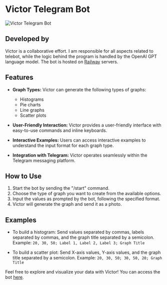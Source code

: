 # Victor Telegram Bot

![Victor Telegram Bot](https://github.com/AndrewMenethil/AnalyticalTelegramBotVictor/blob/237f99519ff26436f5f2b8e4d98c3d6ee99181fc/VictorBotPicture.jpg)

## Developed by
Victor is a collaborative effort. I am responsible for all aspects related to telebot, while the logic behind the program is handled by the OpenAI GPT language model. The bot is hosted on [Railway](https://railway.app/) servers.

## Features
- **Graph Types:** Victor can generate the following types of graphs:
  - Histograms
  - Pie charts
  - Line graphs
  - Scatter plots

- **User-Friendly Interaction:** Victor provides a user-friendly interface with easy-to-use commands and inline keyboards.

- **Interactive Examples:** Users can access interactive examples to understand the input format for each graph type.

- **Integration with Telegram:** Victor operates seamlessly within the Telegram messaging platform.

## How to Use
1. Start the bot by sending the "/start" command.
2. Choose the type of graph you want to create from the available options.
3. Input the values as prompted by the bot, following the specified format.
4. Victor will generate the graph and send it as a photo.

## Examples
- To build a histogram: Send values separated by commas, labels separated by commas, and the graph title separated by a semicolon. Example: `20, 30, 50; Label 1, Label 2, Label 3; Graph Title`

- To build a scatter plot: Send X-axis values, Y-axis values, and the graph title separated by a semicolon. Example: `20, 30, 50; 30, 50, 20; Graph Title`

Feel free to explore and visualize your data with Victor! You can access the bot [here](https://t.me/victor_advisorbot).
